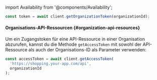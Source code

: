 import Availability from '@components/Availability';

```ts title="index.vue"
const token = await client.getOrganizationToken(organizationId);
```

#### Organisations-API-Ressourcen {#organization-api-resources}

Um ein Zugangstoken für eine API-Ressource in einer Organisation abzurufen, kannst du die Methode `getAccessToken` mit sowohl der API-Ressource als auch der Organisations-ID als Parameter verwenden:

```ts title="index.vue"
const accessToken = await client.getAccessToken(
  'https://shopping.your-app.com/api',
  organizationId
);
```
